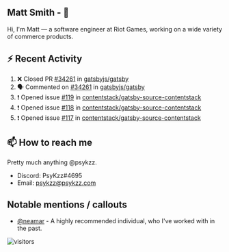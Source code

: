 <!--
[![PsyKzz's github stats](https://github-readme-stats.vercel.app/api?username=psykzz&show_icons=true)](https://github.com/anuraghazra/github-readme-stats)
-->

## Matt Smith - 👋
Hi, I'm Matt — a software engineer at Riot Games, working on a wide variety of commerce products.

## ⚡ Recent Activity

<!--START_SECTION:activity-->
1. ❌ Closed PR [#34261](https://github.com/gatsbyjs/gatsby/pull/34261) in [gatsbyjs/gatsby](https://github.com/gatsbyjs/gatsby)
2. 🗣 Commented on [#34261](https://github.com/gatsbyjs/gatsby/issues/34261) in [gatsbyjs/gatsby](https://github.com/gatsbyjs/gatsby)
3. ❗️ Opened issue [#119](https://github.com/contentstack/gatsby-source-contentstack/issues/119) in [contentstack/gatsby-source-contentstack](https://github.com/contentstack/gatsby-source-contentstack)
4. ❗️ Opened issue [#118](https://github.com/contentstack/gatsby-source-contentstack/issues/118) in [contentstack/gatsby-source-contentstack](https://github.com/contentstack/gatsby-source-contentstack)
5. ❗️ Opened issue [#117](https://github.com/contentstack/gatsby-source-contentstack/issues/117) in [contentstack/gatsby-source-contentstack](https://github.com/contentstack/gatsby-source-contentstack)
<!--END_SECTION:activity-->


## 📫 How to reach me

Pretty much anything @psykzz.

- Discord: PsyKzz#4695
- Email: psykzz@psykzz.com


## Notable mentions / callouts

 - [@neamar](https://github.com/neamar) - A highly recommended individual, who I've worked with in the past.


![visitors](https://visitor-badge.glitch.me/badge?page_id=psykzz/psykzz)


